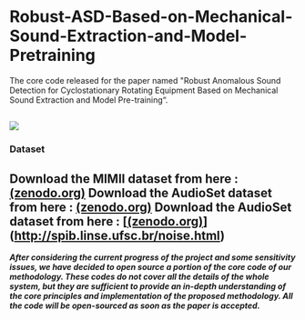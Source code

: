 # Robust-ASD-Based-on-Mechanical-Sound-Extraction-and-Model-Pretraining
The core code released for the paper named "Robust Anomalous Sound Detection for Cyclostationary Rotating Equipment Based on Mechanical Sound Extraction and Model Pre-training“.

![](https://github.com/kuper7/ASD-Based-on-MSE-and-Model-Pretraining/blob/main/fig/road_map.png)
------------------------------------------------------------------
### Dataset
Download the MIMII dataset from here : [(zenodo.org)](https://zenodo.org/records/3384388)
Download the AudioSet dataset from here : [(zenodo.org)](https://zenodo.org/records/3384388)
Download the AudioSet dataset from here : [[(zenodo.org)](https://zenodo.org/records/3384388)](http://spib.linse.ufsc.br/noise.html)
-------------------------------------------------------------------
***After considering the current progress of the project and some sensitivity issues, we have decided to open source a portion of the core code of our methodology. These codes do not cover all the details of the whole system, but they are sufficient to provide an in-depth understanding of the core principles and implementation of the proposed methodology. All the code will be open-sourced as soon as the paper is accepted.***
